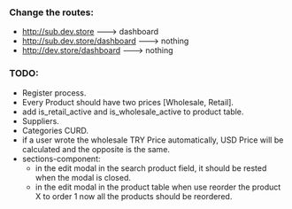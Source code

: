 ### Change the routes:
- http://sub.dev.store ---> dashboard
- http://sub.dev.store/dashboard ---> nothing
- http://dev.store/dashboard ---> nothing


### TODO:
- Register process.
- Every Product should have two prices [Wholesale, Retail].
- add is_retail_active and is_wholesale_active to product table.
- Suppliers.
- Categories CURD.
- if a user wrote the wholesale TRY Price automatically, USD Price will be calculated and the opposite is the same.
- sections-component:
  - in the edit modal in the search product field, it should be rested when the modal is closed.
  - in the edit modal in the product table when use reorder the product X to order 1 now all the products should be reordered.
